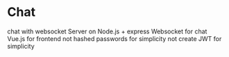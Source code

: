 # Chat
chat with websocket
Server on Node.js + express 
Websocket for chat
Vue.js for frontend
not hashed passwords for simplicity
not create JWT for simplicity
